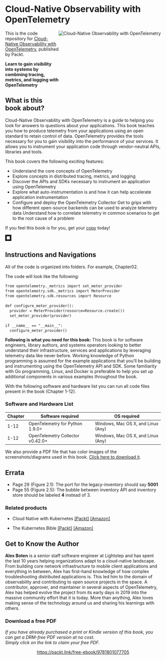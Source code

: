 


# Cloud-Native Observability with OpenTelemetry

<a href="https://www.packtpub.com/cloud-networking/cloud-native-observability-with-opentelemetry?utm_source=github&utm_medium=repository&utm_campaign=9781801077705"><img src="https://static.packt-cdn.com/products/9781801077705/cover/smaller" alt="Cloud-Native Observability with OpenTelemetry" height="256px" align="right"></a>

This is the code repository for [Cloud-Native Observability with OpenTelemetry](https://www.packtpub.com/cloud-networking/cloud-native-observability-with-opentelemetry?utm_source=github&utm_medium=repository&utm_campaign=9781801077705), published by Packt.

**Learn to gain visibility into systems by combining tracing, metrics, and logging with OpenTelemetry**

## What is this book about?
Cloud-Native Observability with OpenTelemetry is a guide to helping you look for answers to questions about your applications. This book teaches you how to produce telemetry from your applications using an open standard to retain control of data. OpenTelemetry provides the tools necessary for you to gain visibility into the performance of your services. It allows you to instrument your application code through vendor-neutral APIs, libraries and tools. 

This book covers the following exciting features:
* Understand the core concepts of OpenTelemetry
* Explore concepts in distributed tracing, metrics, and logging
* Discover the APIs and SDKs necessary to instrument an application using OpenTelemetry
* Explore what auto-instrumentation is and how it can help accelerate application instrumentation
* Configure and deploy the OpenTelemetry Collector
Get to grips with how different open-source backends can be used to analyze telemetry data
Understand how to correlate telemetry in common scenarios to get to the root cause of a problem

If you feel this book is for you, get your [copy](https://www.amazon.com/dp/1801077703) today!

<a href="https://www.packtpub.com/?utm_source=github&utm_medium=banner&utm_campaign=GitHubBanner"><img src="https://raw.githubusercontent.com/PacktPublishing/GitHub/master/GitHub.png" 
alt="https://www.packtpub.com/" border="5" /></a>

## Instructions and Navigations
All of the code is organized into folders. For example, Chapter02.

The code will look like the following:
```
from opentelemetry._metrics import set_meter_provider
from opentelemetry.sdk._metrics import MeterProvider
from opentelemetry.sdk.resources import Resource

def configure_meter_provider():
  provider = MeterProvider(resource=Resource.create())
  set_meter_provider(provider)

if __name__ == "__main__":
  configure_meter_provider()
```

**Following is what you need for this book:**
This book is for software engineers, library authors, and systems operators looking to better understand their infrastructure, services and applications by leveraging telemetry data like never before. Working knowledge of Python programming is assumed for the example applications that you’ll be building and instrumenting using the OpenTelemetry API and SDK. Some familiarity with Go programming, Linux, and Docker is preferable to help you set up additional components in various examples throughout the book.

With the following software and hardware list you can run all code files present in the book (Chapter 1-12).
### Software and Hardware List
| Chapter | Software required | OS required |
| -------- | ------------------------------------ | ----------------------------------- |
| 1-12 | OpenTelemetry for Python 1.9.0+ | Windows, Mac OS X, and Linux (Any) |
| 1-12 | OpenTelemetry Collector v0.42.0+ | Windows, Mac OS X, and Linux (Any) |

We also provide a PDF file that has color images of the screenshots/diagrams used in this book. [Click here to download it](https://static.packt-cdn.com/downloads/9781801077705_ColorImages.pdf).

<!-- 

-->
## Errata

* Page 29 (Figure 2.1): The port for the legacy-inventory should say **5001**
* Page 55 (Figure 2.5): The bubble between inventory API and inventory store should be labeled **4** instead of 3.

<!-- 

-->


### Related products
* Cloud Native with Kubernetes [[Packt]](https://www.packtpub.com/product/cloud-native-with-kubernetes/9781838823078?utm_source=github&utm_medium=repository&utm_campaign=9781838823078) [[Amazon]](https://www.amazon.com/dp/1838823077)

* The Kubernetes Bible [[Packt]](https://www.packtpub.com/product/the-kubernetes-bible/9781838827694?utm_source=github&utm_medium=repository&utm_campaign=9781838827694) [[Amazon]](https://www.amazon.com/dp/1838827692)

## Get to Know the Author
**Alex Boten**
is a senior staff software engineer at Lightstep and has spent the last 10 years
helping organizations adapt to a cloud-native landscape. From building core network
infrastructure to mobile client applications and everything in between, Alex has first-hand
knowledge of how complex troubleshooting distributed applications is.
This led him to the domain of observability and contributing to open source projects in
the space. A contributor, approver, and maintainer in several aspects of OpenTelemetry,
Alex has helped evolve the project from its early days in 2019 into the massive community
effort that it is today.
More than anything, Alex loves making sense of the technology around us and sharing his
learnings with others.
### Download a free PDF

 <i>If you have already purchased a print or Kindle version of this book, you can get a DRM-free PDF version at no cost.<br>Simply click on the link to claim your free PDF.</i>
<p align="center"> <a href="https://packt.link/free-ebook/9781801077705">https://packt.link/free-ebook/9781801077705 </a> </p>